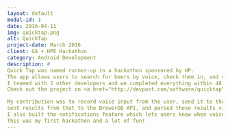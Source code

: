 ```yaml
---
layout: default
modal-id: 1
date: 2016-04-11
img: quicktap.png
alt: QuickTap
project-date: March 2016
client: GA + HPE Hackathon
category: Android Development
description: #
Quick Tap was named runner-­up in a hackathon sponsored by HP.
The app allows users to search for beers by voice, check them in, and order via SMS.
I teamed with 2 other developers and we completed everything within 48 hours to meet the hackathon deadline.
Check out the project on <a href="http://devpost.com/software/quicktap">Devpost</a>.

My contribution was to record voice input from the user, send it to the HPE voice search API,
sent results from that to the BrewerDB API, and parsed those results via the Retrofit library.
I also built the notifications feature which lets users know when voice search results are ready for review.
This was my first hackathon and a lot of fun!
---
```

